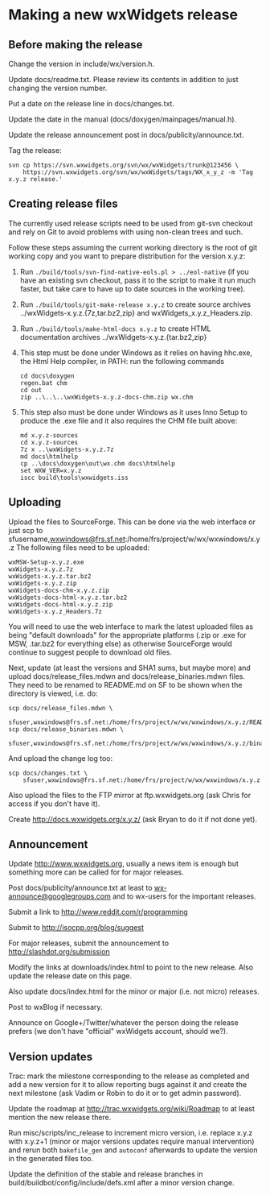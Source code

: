 Making a new wxWidgets release
==============================

Before making the release
-------------------------

Change the version in include/wx/version.h.

Update docs/readme.txt. Please review its contents in addition to just
changing the version number.

Put a date on the release line in docs/changes.txt.

Update the date in the manual (docs/doxygen/mainpages/manual.h).

Update the release announcement post in docs/publicity/announce.txt.

Tag the release:

    svn cp https://svn.wxwidgets.org/svn/wx/wxWidgets/trunk@123456 \
        https://svn.wxwidgets.org/svn/wx/wxWidgets/tags/WX_x_y_z -m 'Tag x.y.z release.'


Creating release files
----------------------

The currently used release scripts need to be used from git-svn checkout and
rely on Git to avoid problems with using non-clean trees and such.

Follow these steps assuming the current working directory is the root of git
working copy and you want to prepare distribution for the version x.y.z:

1. Run `./build/tools/svn-find-native-eols.pl > ../eol-native` (if you have
   an existing svn checkout, pass it to the script to make it run much faster,
   but take care to have up to date sources in the working tree).

2. Run `./build/tools/git-make-release x.y.z` to create source archives
   ../wxWidgets-x.y.z.{7z,tar.bz2,zip} and wxWidgets_x.y.z_Headers.zip.

3. Run `./build/tools/make-html-docs x.y.z` to create HTML documentation
   archives ../wxWidgets-x.y.z.{tar.bz2,zip}

4. This step must be done under Windows as it relies on having hhc.exe, the
   Html Help compiler, in PATH: run the following commands

    ```
    cd docs\doxygen
    regen.bat chm
    cd out
    zip ..\..\..\wxWidgets-x.y.z-docs-chm.zip wx.chm
    ```

5. This step also must be done under Windows as it uses Inno Setup to produce
   the .exe file and it also requires the CHM file built above:

    ```
    md x.y.z-sources
    cd x.y.z-sources
    7z x ..\wxWidgets-x.y.z.7z
    md docs\htmlhelp
    cp ..\docs\doxygen\out\wx.chm docs\htmlhelp
    set WXW_VER=x.y.z
    iscc build\tools\wxwidgets.iss
    ```


Uploading
---------

Upload the files to SourceForge. This can be done via the web interface or just
scp to sfusername,wxwindows@frs.sf.net:/home/frs/project/w/wx/wxwindows/x.y.z
The following files need to be uploaded:

    wxMSW-Setup-x.y.z.exe
    wxWidgets-x.y.z.7z
    wxWidgets-x.y.z.tar.bz2
    wxWidgets-x.y.z.zip
    wxWidgets-docs-chm-x.y.z.zip
    wxWidgets-docs-html-x.y.z.tar.bz2
    wxWidgets-docs-html-x.y.z.zip
    wxWidgets-x.y.z_Headers.7z

You will need to use the web interface to mark the latest uploaded files as
being "default downloads" for the appropriate platforms (.zip or .exe for MSW,
.tar.bz2 for everything else) as otherwise SourceForge would continue to suggest
people to download old files.

Next, update (at least the versions and SHA1 sums, but maybe more) and upload
docs/release_files.mdwn and docs/release_binaries.mdwn files. They need to be
renamed to README.md on SF to be shown when the directory is viewed, i.e. do:

    scp docs/release_files.mdwn \
        sfuser,wxwindows@frs.sf.net:/home/frs/project/w/wx/wxwindows/x.y.z/README.md
    scp docs/release_binaries.mdwn \
        sfuser,wxwindows@frs.sf.net:/home/frs/project/w/wx/wxwindows/x.y.z/binaries/README.md

And upload the change log too:

    scp docs/changes.txt \
        sfuser,wxwindows@frs.sf.net:/home/frs/project/w/wx/wxwindows/x.y.z


Also upload the files to the FTP mirror at ftp.wxwidgets.org (ask Chris for
access if you don't have it).

Create http://docs.wxwidgets.org/x.y.z/ (ask Bryan to do it if not done yet).


Announcement
------------

Update http://www.wxwidgets.org, usually a news item is enough but something
more can be called for for major releases.

Post docs/publicity/announce.txt at least to wx-announce@googlegroups.com and
to wx-users for the important releases.

Submit a link to http://www.reddit.com/r/programming

Submit to http://isocpp.org/blog/suggest

For major releases, submit the announcement to http://slashdot.org/submission

Modify the links at downloads/index.html to point to the new release. Also
update the release date on this page.

Also update docs/index.html for the minor or major (i.e. not micro) releases.

Post to wxBlog if necessary.

Announce on Google+/Twitter/whatever the person doing the release prefers (we
don't have "official" wxWidgets account, should we?).


Version updates
---------------

Trac: mark the milestone corresponding to the release as completed and add a
new version for it to allow reporting bugs against it and create the next
milestone (ask Vadim or Robin to do it or to get admin password).

Update the roadmap at http://trac.wxwidgets.org/wiki/Roadmap to at least
mention the new release there.

Run misc/scripts/inc_release to increment micro version, i.e. replace x.y.z
with x.y.z+1 (minor or major versions updates require manual intervention)
and rerun both `bakefile_gen` and `autoconf` afterwards to update the version
in the generated files too.

Update the definition of the stable and release branches in
build/buildbot/config/include/defs.xml after a minor version change.
